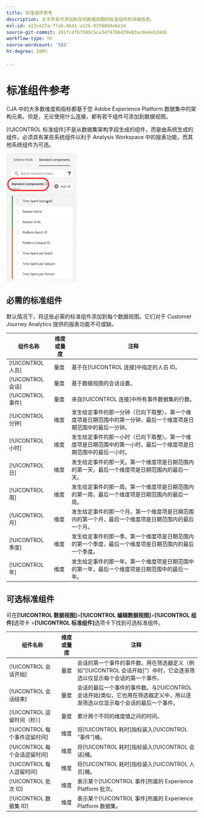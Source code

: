 ```yaml
---
title: 标准组件参考
description: 关于所有可添加到任何数据视图的标准组件的详细信息。
exl-id: e23ce27a-77ab-4641-a126-93f00d4e6e14
source-git-commit: 181fc4fbf599c5ca34f4786439e83ac0e4a524dd
workflow-type: ht
source-wordcount: '583'
ht-degree: 100%

---
```


# 标准组件参考

CJA 中的大多数维度和指标都基于您 Adobe Experience Platform 数据集中的架构元素。但是，无论使用什么连接，都有若干组件可添加到数据视图。

[!UICONTROL 标准组件]不是从数据集架构字段生成的组件，而是由系统生成的组件。必须具有某些系统组件以利于 Analysis Workspace 中的报表功能，而其他系统组件为可选。

![标准组件](assets/standard-components.png)

## 必需的标准组件

默认情况下，将这些必需的标准组件添加到每个数据视图。它们对于 Customer Journey Analytics 提供的报表功能不可或缺。

| 组件名称 | 维度或量度 | 注释 |
| --- | --- | --- |
| [!UICONTROL 人员] | 量度 | 基于在[!UICONTROL 连接]中指定的人员 ID。 |
| [!UICONTROL 会话] | 量度 | 基于数据视图的会话设置。 |
| [!UICONTROL 事件] | 量度 | 来自[!UICONTROL 连接]中所有事件数据集的行数。 |
| [!UICONTROL 分钟] | 维度 | 发生给定事件的那一分钟（已向下取整）。第一个维度项是日期范围中的第一分钟，最后一个维度项是日期范围中的最后一分钟。 |
| [!UICONTROL 小时] | 维度 | 发生给定事件的那一小时（已向下取整）。第一个维度项是日期范围中的第一小时，最后一个维度项是日期范围中的最后一小时。 |
| [!UICONTROL 日] | 维度 | 发生给定事件的那一天。第一个维度项是日期范围内的第一天，最后一个维度项是日期范围内的最后一天。 |
| [!UICONTROL 周] | 维度 | 发生给定事件的那一周。第一个维度项是日期范围内的第一周，最后一个维度项是日期范围内的最后一周。 |
| [!UICONTROL 月] | 维度 | 发生给定事件的那一个月。第一个维度项是日期范围内的第一个月，最后一个维度项是日期范围内的最后一个月。 |
| [!UICONTROL 季度] | 维度 | 发生给定事件的那一季。第一个维度项是日期范围内的第一个季度，最后一个维度项是日期范围内的最后一个季度。 |
| [!UICONTROL 年] | 维度 | 发生给定事件的那一年。第一个维度项是日期范围中的第一年，最后一个维度项是日期范围中的最后一年。 |

## 可选标准组件

可在&#x200B;**[!UICONTROL 数据视图]**>**[!UICONTROL 编辑数据视图]**>**[!UICONTROL 组件]**&#x200B;选项卡 >**[!UICONTROL 标准组件]**&#x200B;选项卡下找到可选标准组件。

| 组件名称 | 维度或量度 | 注释 |
| --- | --- | --- |
| [!UICONTROL 会话开始] | 量度 | 会话的第一个事件的事件数。用在筛选器定义（例如“[!UICONTROL 会话开始]”）中时，它会逐渐筛选以仅显示每个会话的第一个事件。 |
| [!UICONTROL 会话结束] | 量度 | 会话的最后一个事件的事件数。与[!UICONTROL 会话开始]类似，它也用在筛选器定义中，用以逐渐筛选以仅显示每个会话的最后一个事件。 |
| [!UICONTROL 逗留时间（秒）] | 量度 | 累计两个不同的维度值之间的时间。 |
| [!UICONTROL 每个事件逗留时间] | 维度 | 将[!UICONTROL 耗时]指标装入[!UICONTROL “事件”]桶。 |
| [!UICONTROL 每个会话逗留时间] | 维度 | 将[!UICONTROL 耗时]指标装入[!UICONTROL 会话]桶。 |
| [!UICONTROL 每人逗留时间] | 维度 | 将[!UICONTROL 耗时]指标装入[!UICONTROL 人员]桶。 |
| [!UICONTROL 批次 ID] | 维度 | 表示某个[!UICONTROL 事件]所属的 Experience Platform 批次。 |
| [!UICONTROL 数据集 ID] | 维度 | 表示某个[!UICONTROL 事件]所属的 Experience Platform 数据集。 |
